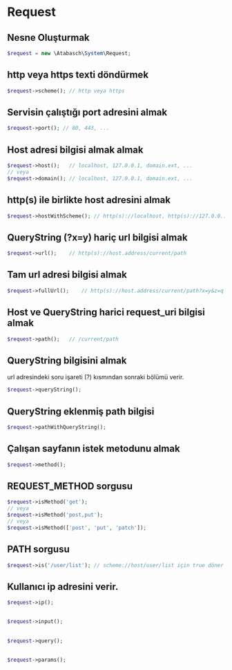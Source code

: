 # Request

## Nesne Oluşturmak
```php
$request = new \Atabasch\System\Request;
```

## http veya https texti döndürmek
```php
$request->scheme(); // http veya https
```

## Servisin çalıştığı port adresini almak
```php
$request->port(); // 80, 443, ... 
```


## Host adresi bilgisi almak almak
```php
$request->host();   // localhost, 127.0.0.1, domain.ext, ...
// veya
$request->domain(); // localhost, 127.0.0.1, domain.ext, ...
```

## http(s) ile birlikte host adresini almak
```php
$request->hostWithScheme(); // http(s)://localhost, http(s)://127.0.0.1, http(s)://domain.ext, ...
```

## QueryString (?x=y) hariç url bilgisi almak
```php
$request->url();    // http(s)://host.address/current/path
```

## Tam url adresi bilgisi almak
```php
$request->fullUrl();    // http(s)://host.address/current/path?x=y&z=q
```

## Host ve QueryString harici request_uri bilgisi almak
```php
$request->path();   // /current/path
```

## QueryString bilgisini almak
url adresindeki soru işareti (?) kısmından sonraki bölümü verir.

```php
$request->queryString();
```

## QueryString eklenmiş path bilgisi
```php
$request->pathWithQueryString();
```


## Çalışan sayfanın istek metodunu almak
```php
$request->method();
```


## REQUEST_METHOD sorgusu
```php
$request->isMethod('get');
// veya
$request->isMethod('post,put');
// veya
$request->isMethod(['post', 'put', 'patch']);
```

## PATH sorgusu
```php
$request->is('/user/list'); // scheme://host/user/list için true döner
```

## Kullanıcı ip adresini verir.
```php
$request->ip();
```

##
```php
$request->input();
```

##
```php
$request->query();
```

##
```php
$request->params();
```

